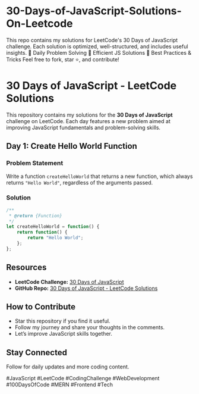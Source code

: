 # 30-Days-of-JavaScript-Solutions-On-Leetcode
This repo contains my solutions for LeetCode's 30 Days of JavaScript challenge. Each solution is optimized, well-structured, and includes useful insights.  🔹 Daily Problem Solving 🔹 Efficient JS Solutions 🔹 Best Practices &amp; Tricks  Feel free to fork, star ⭐, and contribute!


# 30 Days of JavaScript - LeetCode Solutions

This repository contains my solutions for the **30 Days of JavaScript** challenge on LeetCode. Each day features a new problem aimed at improving JavaScript fundamentals and problem-solving skills.

## Day 1: Create Hello World Function

### Problem Statement
Write a function `createHelloWorld` that returns a new function, which always returns `"Hello World"`, regardless of the arguments passed.

### Solution
```javascript
/**
 * @return {Function}  
 */  
let createHelloWorld = function() {  
    return function() {  
        return "Hello World";  
    };  
};  
```

## Resources
- **LeetCode Challenge:** [30 Days of JavaScript](https://leetcode.com/studyplan/30-days-of-javascript/)
- **GitHub Repo:** [30 Days of JavaScript - LeetCode Solutions](https://github.com/RachitGandhi-Mern/30-Days-of-JavaScript-Solutions-On-Leetcode.git)

## How to Contribute
- Star this repository if you find it useful.
- Follow my journey and share your thoughts in the comments.
- Let’s improve JavaScript skills together.

## Stay Connected
Follow for daily updates and more coding content.

#JavaScript #LeetCode #CodingChallenge #WebDevelopment #100DaysOfCode #MERN #Frontend #Tech
